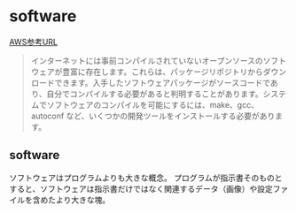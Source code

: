 # software

[AWS参考URL](https://docs.aws.amazon.com/ja_jp/AWSEC2/latest/UserGuide/compile-software.html)

>インターネットには事前コンパイルされていないオープンソースのソフトウェアが豊富に存在します。これらは、パッケージリポジトリからダウンロードできます。入手したソフトウェアパッケージがソースコードであり、自分でコンパイルする必要があると判明することがあります。システムでソフトウェアのコンパイルを可能にするには、make、gcc、autoconf など、いくつかの開発ツールをインストールする必要があります。

## software

ソフトウェアはプログラムよりも大きな概念。
プログラムが指示書そのものとすると、ソフトウェアは指示書だけではなく関連するデータ（画像）や設定ファイルを含めたより大きな塊。
